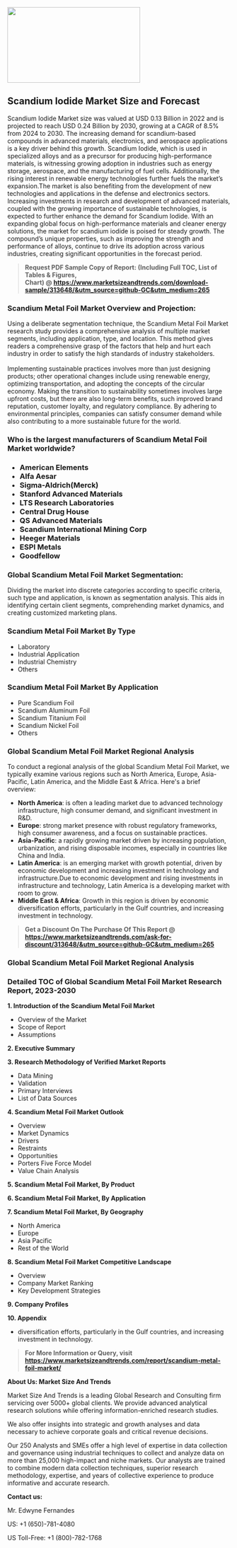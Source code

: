 <p><img class="alignnone size-medium wp-image-20088" src="https://ffe5etoiles.com/wp-content/uploads/2024/12/MST1-300x171.png" alt="" width="300" height="171" /></p><h2>Scandium Iodide Market Size and Forecast</h2><p>Scandium Iodide Market size was valued at USD 0.13 Billion in 2022 and is projected to reach USD 0.24 Billion by 2030, growing at a CAGR of 8.5% from 2024 to 2030. The increasing demand for scandium-based compounds in advanced materials, electronics, and aerospace applications is a key driver behind this growth. Scandium Iodide, which is used in specialized alloys and as a precursor for producing high-performance materials, is witnessing growing adoption in industries such as energy storage, aerospace, and the manufacturing of fuel cells. Additionally, the rising interest in renewable energy technologies further fuels the market’s expansion.The market is also benefiting from the development of new technologies and applications in the defense and electronics sectors. Increasing investments in research and development of advanced materials, coupled with the growing importance of sustainable technologies, is expected to further enhance the demand for Scandium Iodide. With an expanding global focus on high-performance materials and cleaner energy solutions, the market for scandium iodide is poised for steady growth. The compound’s unique properties, such as improving the strength and performance of alloys, continue to drive its adoption across various industries, creating significant opportunities in the forecast period.</p><blockquote id="" class=""><strong>Request PDF Sample Copy of Report: (Including Full TOC, List of Tables &amp; Figures, Chart)&nbsp;@&nbsp;<strong><a href="https://www.marketsizeandtrends.com/download-sample/313648/&utm_source=github-GC&utm_medium=265" target="_blank">https://www.marketsizeandtrends.com/download-sample/313648/&utm_source=github-GC&utm_medium=265</a></strong></strong></blockquote><h3 id="" class="">Scandium Metal Foil Market&nbsp;Overview and Projection:</h3><p id="" class="">Using a deliberate segmentation technique, the Scandium Metal Foil Market research study provides a comprehensive analysis of multiple market segments, including application, type, and location. This method gives readers a comprehensive grasp of the factors that help and hurt each industry in order to satisfy the high standards of industry stakeholders. <br /> <br />Implementing sustainable practices involves more than just designing products; other operational changes include using renewable energy, optimizing transportation, and adopting the concepts of the circular economy. Making the transition to sustainability sometimes involves large upfront costs, but there are also long-term benefits, such improved brand reputation, customer loyalty, and regulatory compliance. By adhering to environmental principles, companies can satisfy consumer demand while also contributing to a more sustainable future for the world.</p><h3 id="" class="">Who is the largest manufacturers of&nbsp;Scandium Metal Foil Market worldwide?</h3><h3 class=""><p><ul><li>American Elements </li><li> Alfa Aesar </li><li> Sigma-Aldrich(Merck) </li><li> Stanford Advanced Materials </li><li> LTS Research Laboratories </li><li> Central Drug House </li><li> QS Advanced Materials </li><li> Scandium International Mining Corp </li><li> Heeger Materials </li><li> ESPI Metals </li><li> Goodfellow</li></ul></p></h3><h3 id="" class="">Global&nbsp;Scandium Metal Foil Market Segmentation:</h3><p id="" class="">Dividing the market into discrete categories according to specific criteria, such type and application, is known as segmentation analysis. This aids in identifying certain client segments, comprehending market dynamics, and creating customized marketing plans.</p><h3 id="" class="">Scandium Metal Foil Market&nbsp;By Type</h3><p><p><ul><li>Laboratory</li><li> Industrial Application</li><li> Industrial Chemistry</li><li> Others</p></li></ul></p></p><h3 id="" class="">Scandium Metal Foil Market&nbsp;By Application</h3><p class=""><p><ul><li>Pure Scandium Foil</li><li> Scandium Aluminum Foil</li><li> Scandium Titanium Foil</li><li> Scandium Nickel Foil</li><li> Others</li></ul></p></p><h3 id="" class="">Global Scandium Metal Foil Market Regional Analysis</h3><p id="" class="">To conduct a regional analysis of the global Scandium Metal Foil Market, we typically examine various regions such as North America, Europe, Asia-Pacific, Latin America, and the Middle East &amp; Africa. Here's a brief overview:</p><ul><li><strong>North America</strong>: is often a leading market due to advanced technology infrastructure, high consumer demand, and significant investment in R&amp;D.</li><li><strong>Europe</strong>: strong market presence with robust regulatory frameworks, high consumer awareness, and a focus on sustainable practices.</li><li><strong>Asia-Pacific</strong>: a rapidly growing market driven by increasing population, urbanization, and rising disposable incomes, especially in countries like China and India.</li><li><strong>Latin America</strong>: is an emerging market with growth potential, driven by economic development and increasing investment in technology and infrastructure.Due to economic development and rising investments in infrastructure and technology, Latin America is a developing market with room to grow.</li><li><strong>Middle East &amp; Africa</strong>: Growth in this region is driven by economic diversification efforts, particularly in the Gulf countries, and increasing investment in technology.</li></ul><blockquote id="" class=""><strong>Get a Discount On The Purchase Of This Report @ <strong><a href="https://www.marketsizeandtrends.com/ask-for-discount/313648/&utm_source=github-GC&utm_medium=265" target="_blank">https://www.marketsizeandtrends.com/ask-for-discount/313648/&utm_source=github-GC&utm_medium=265</a></strong></strong></blockquote><h3 id="" class="">Global Scandium Metal Foil Market Regional Analysis</h3><h3 id="" class="">Detailed TOC of Global Scandium Metal Foil Market Research Report, 2023-2030</h3><p id="" class=""><strong>1. Introduction of the Scandium Metal Foil Market</strong></p><ul><li>Overview of the Market</li><li>Scope of Report</li><li>Assumptions</li></ul><p id="" class=""><strong>2. Executive Summary</strong></p><p id="" class=""><strong>3. Research Methodology of Verified Market Reports</strong></p><ul><li>Data Mining</li><li>Validation</li><li>Primary Interviews</li><li>List of Data Sources</li></ul><p id="" class=""><strong>4. Scandium Metal Foil Market Outlook</strong></p><ul><li>Overview</li><li>Market Dynamics</li><li>Drivers</li><li>Restraints</li><li>Opportunities</li><li>Porters Five Force Model</li><li>Value Chain Analysis</li></ul><p id="" class=""><strong>5. Scandium Metal Foil Market, By Product</strong></p><p id="" class=""><strong>6. Scandium Metal Foil Market, By Application</strong></p><p id="" class=""><strong>7. Scandium Metal Foil Market, By Geography</strong></p><ul><li>North America</li><li>Europe</li><li>Asia Pacific</li><li>Rest of the World</li></ul><p id="" class=""><strong>8. Scandium Metal Foil Market Competitive Landscape</strong></p><ul><li>Overview</li><li>Company Market Ranking</li><li>Key Development Strategies</li></ul><p id="" class=""><strong>9. Company Profiles</strong></p><p id="" class=""><strong>10. Appendix</strong></p><ul><li>diversification efforts, particularly in the Gulf countries, and increasing investment in technology.</li></ul><blockquote id="" class=""><strong>For More Information or Query, visit <strong><strong><a href="https://www.marketsizeandtrends.com/report/scandium-metal-foil-market/" target="_blank">https://www.marketsizeandtrends.com/report/scandium-metal-foil-market/</a></strong></strong></strong></blockquote><p id="" class=""><strong>About Us: Market Size And Trends</strong></p><p id="" class="">Market Size And Trends is a leading Global Research and Consulting firm servicing over 5000+ global clients. We provide advanced analytical research solutions while offering information-enriched research studies.</p><p id="" class="">We also offer insights into strategic and growth analyses and data necessary to achieve corporate goals and critical revenue decisions.</p><p id="" class="">Our 250 Analysts and SMEs offer a high level of expertise in data collection and governance using industrial techniques to collect and analyze data on more than 25,000 high-impact and niche markets. Our analysts are trained to combine modern data collection techniques, superior research methodology, expertise, and years of collective experience to produce informative and accurate research.</p><p id="" class=""><strong>Contact us:</strong></p><p id="" class="">Mr. Edwyne Fernandes</p><p id="" class="">US: +1 (650)-781-4080</p><p id="" class="">US Toll-Free: +1 (800)-782-1768</p>
